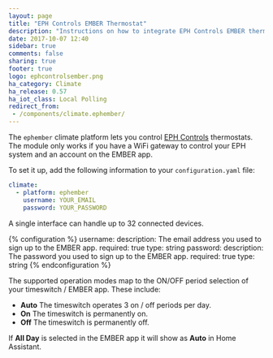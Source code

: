 ```yaml
---
layout: page
title: "EPH Controls EMBER Thermostat"
description: "Instructions on how to integrate EPH Controls EMBER thermostats within Home Assistant."
date: 2017-10-07 12:40
sidebar: true
comments: false
sharing: true
footer: true
logo: ephcontrolsember.png
ha_category: Climate
ha_release: 0.57
ha_iot_class: Local Polling
redirect_from:
 - /components/climate.ephember/
---
```



The `ephember` climate platform lets you control [EPH Controls](http://emberapp.ephcontrols.com/) thermostats. The module only works if you have a WiFi gateway to control your EPH system and an account on the EMBER app.

To set it up, add the following information to your `configuration.yaml` file:

```yaml
climate:
  - platform: ephember
    username: YOUR_EMAIL
    password: YOUR_PASSWORD
```

A single interface can handle up to 32 connected devices.

{% configuration %}
username:
  description: The email address you used to sign up to the EMBER app.
  required: true
  type: string
password:
  description: The password you used to sign up to the EMBER app.
  required: true
  type: string
{% endconfiguration %}

The supported operation modes map to the ON/OFF period selection of your timeswitch / EMBER app. These include:

- **Auto** The timeswitch operates 3 on / off periods per day.
- **On** The timeswitch is permanently on.
- **Off** The timeswitch is permanently off.

If **All Day** is selected in the EMBER app it will show as **Auto** in Home Assistant.
